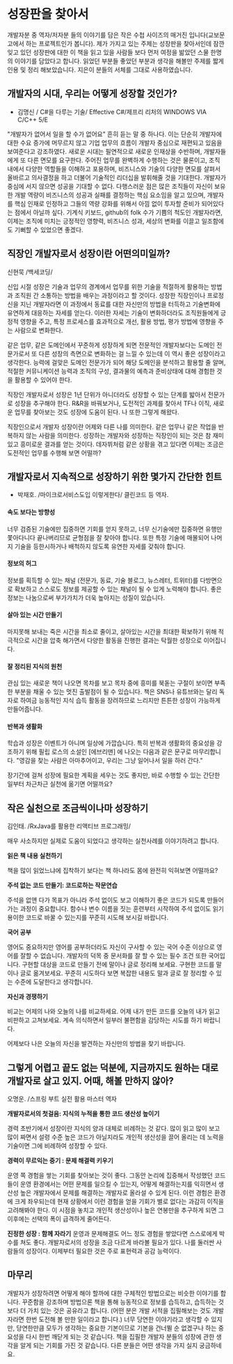 # 성장판을 찾아서

개발자분 중 역자/저자분 들의 이야기를 담은 작은 수첩 사이즈의 매거진 입니다(교보문고에서 하는 프로젝트인가 봅니다). 제가 가지고 있는 주제는 성장판을 찾아서인데 잠깐 잊고 있던 성장판에 대한 이 책을 읽고 있을 사람들 보다 먼저 여정을 밞았던 스물 한명의 이야기를 담았다고 합니다.
읽었던 부분들 좋았던 부분과 생각을 해볼만 주제를 짧게 인용 및 정리 해보았습니다. 지은이 분들의 서체를 그대로 사용하였습니다.

## 개발자의 시대, 우리는 어떻게 성장할 것인가?

- 김명신 / C#을 다루는 기술/ Effective C#/제프리 리처의 WINDOWS VIA C/C++ 5/E

"개발자가 없어서 일을 할 수가 없어요" 흔히 듣는 말 중 하나다. 이는 단순히 개발자에 대한 수요 증가에 머무르지 않고 기업 업무의 흐름이 개발자 중심으로 재편되고 있음을 보여준다고 강조하였다. 새로운 시대는 필연적으로 새로운 인재상을 수반하며, 개발자들에게 또 다른 면모를 요구한다. 주어진 업무를 완벽하게 수행하는 것은 물론이고, 조직 내에서 다양한 역할들을 이해하고 포용하며, 비즈니스와 기술의 다양한 면모를 살펴서 올바르고 의사결정을 하고 더불어 기술적인 리더십을 발휘해줄 것을 기대한다. 개발자가 중심에 서지 않으면 성공을 기대할 수 없다. 다행스러운 점은 많은 조직들이 자신이 보유한 개발 역량이 비즈니스의 성공과 실패를 결정하는 핵심 요소임을 알고 있으며, 개발자를 핵심 인재로 인정하고 그들의 역량 강화를 위해서 아낌 없이 투자할 준비가 되어있다는 점에서 아닐까 싶다. 기계식 키보드, github의 folk 수가 기쁨의 척도인 개발자라면, 이제는 조직에 미치는 긍정적인 영향력, 비즈니스 성과, 세상의 변화를 이끌고 일조함에도 기뻐할 수 있었으면 좋겠다.

## 직장인 개발자로서 성장이란 어떤의미일까?

신현묵 /백세코딩/

신입 시절 성장은 기술과 업무의 경계에서 업무를 위한 기술을 적절하게 활용하는 방법과 조직원 간 소통하는 방법을 배우는 과정이라고 할 것이다. 성장한 직장인이나 프로정신을 지닌 개발자라면 이 과정에서 동료를 대한 자신만의 방법을 터득하고 기술변화에 유연하게 대응하는 자세를 얻는다. 이러한 자세는 기술이 변화하더라도 조직원들에게 긍정적 영향을 주고, 특정 프로세스를 효과적으로 개선, 활용 방법, 평가 방법에 영향을 주는 사람으로 변화한다.

같은 업무, 같은 도메인에서 꾸준하게 성장하게 되면 전문적인 개발자보다는 도메인 전문가로서 또 다른 성장의 측면으로 변화하는 걸 느낄 수 있는데 이 역시 좋은 성장이라고 생각한다. 능력에 걸맞은 도메인 전문가가 되어 해당 도메인을 분석하고 활용할 줄 알며, 적절한 커뮤니케이션 능력과 조직의 구성, 결과물의 예측과 준비상태에 대해 경험한 것을 활용할 수 있어야 한다.

직장인 개발자로서 성장은 1년 단위가 아니더라도 성장할 수 있는 단계를 밟아서 전문가로 성장을 추구해야 한다. R&R을 바꿔보거나, 도전적인 과제를 찾아서 TF나 이직, 새로운 업무를 찾아보는 것도 성장에 도움이 된다. 나 또한 그렇게 해왔다.

직장인으로서 개발자 성장이란 어제와 다른 나를 의미한다. 같은 업무나 같은 작업을 반복하지 않는 사람을 의미한다. 성장하는 개발자와 성장하는 직장인이 되는 것은 참 재미있고 흥미로운 결과를 얻는 것이다. 데자뷔처럼 같은 상황을 겪고 있다면 이제는 조금은 도전적인 업무를 수행해 보면 어떨까?

## 개발자로서 지속적으로 성장하기 위한 몇가지 간단한 힌트

- 박재호. /마이크로서비스도입 이렇게한다/ 클린코드 등 역자.

#### 속도 보다는 방향성

너무 검증된 기술에만 집중하면 기회를 얻지 못하고, 너무 신기술에만 집중하면 유행만 쫓아다니다 끝나버리므로 균형점을 잘 찾아야 합니다. 또한 특정 기술에 매몰되어 나머지 기술을 등한시하거나 배척하지 않도록 유연한 자세를 갖춰야 합니다.

#### 정보의 허그

정보를 획득할 수 있는 채널 (전문가, 동료, 기술 블로그, 뉴스레터, 트위터)를 다방면으로 확보하고 스스로도 정보를 제공할 수 있는 채널이 될 수 있게 노력해야 합니다. 좋은 정보는 나눔으로써 부가가치가 더욱 높아지는 성질이 있습니다.

#### 살아 있는 시간 만들기

마지못해 보내는 죽은 시간을 최소로 줄이고, 살아있는 시간을 최대한 확보하기 위해 적극적으로 시간을 압축 해가면서 다양한 활동을 진행한 결과는 탁월한 성장으로 이어집니다.

#### 잘 정리된 지식의 원천

관심 있는 새로운 책이 나오면 목차를 보고 목차 중에 흥미를 북돋는 구절이 보이면 부족한 부분을 채울 수 있는 멋진 출발점이 될 수 있습니다. 책은 SNS나 유튜브와는 달리 독자로 하여금 능동적인 지식 습득 활동을 장려하므로 느리지만 튼튼한 성장이 가능하게 만들어줍니다.

#### 반복과 생활화

학습과 성장은 이벤트가 아니며 일상에 가깝습니다. 특히 반복과 생활화의 중요성을 강조하기 위해 필립 로스의 소설인 [에브리맨] 에 나오는 다음과 같은 문구로 마무리합니다.
"영감을 찾는 사람은 아마추어이고, 우리는 그냥 일어나서 일을 하러 간다."

장기간에 걸쳐 성장에 필요한 계획을 세우는 것도 좋지만, 바로 수행할 수 있는 간단한 일부터 차근차근 실천에 옮기면 어떨까요?

## 작은 실천으로 조금씩이나마 성장하기

김인태. /RxJava를 활용한 리액티브 프로그래밍/

매우 사소하지만 실제로 도움이 되었다고 생각하는 실천사례를 이야기하려고 합니다.

**읽은 책 내용 실천하기**

책을 많이 읽었느냐에 집착하기 보다는 책 하나라도 몸에 완전히 익혀보면 어떨까요?

**주석 없는 코드 만들기: 코드로하는 작문연습**

주석을 없앤 다가 목표가 아니라 주석 없이도 보고 이해하기 좋은 코드가 되도록 만들어가는 과정이 중요합니다. 함수나 변수 이름을 짓는 훈련부터 시작하여 주석 없이도 읽기 용이한 코드로 바꿀 수 있는지를 꾸준히 시도해 보시길 바랍니다.

**국어 공부**  

영어도 중요하지만 영어를 공부하더라도 자신이 구사할 수 있는 국어 수준 이상으로 영어를 잘할 수 없습니다. 개발자의 덕목 중 문서화를 잘 할 수 있는 필수 조건 또한 국어입니다.
구현할 대상을 코드로 만들기 전에 말이나 글로 정리해 보세요. 구현한 코드를 말이나 글로 옮겨보세요. 꾸준히 시도하다 보면 복잡한 내용도 말과 글로 잘 정리할 수 있는 수준에 도달한다고 생각합니다.

**자신과 경쟁하기**

비교는 어제의 나와 오늘의 나를 비교하세요. 어제 내가 만든 코드를 오늘의 내가 읽고 비판하고 고쳐보세요.
계속 의식하면서 일부러 불편함을 감당하는 시도를 하기 바랍니다.

어제보다 나은 오늘의 자신을 발견하는 자신만의 방법을 찾기 바랍니다.

## 그렇게 어렵고 끝도 없는 덕분에, 지금까지도 원하는 대로 개발자로 살고 있지. 어때, 해볼 만하지 않아?

오명운. /스프링 부트 실전 활용 마스터 역자

**개발자로서의 첫걸음: 지식의 누적을 통한 코드 생산성 높이기**

경력 초반기에서 성장이란 지식의 양과 대체로 비례하는 것 같다. 많이 읽고 많이 보고 많이 짜면서 설령 수준 높은 코드가 아닐지라도 개인적 생산성을 끌어 올리는 데 노력을 기술이면 그에 비례하여 성장할 수 있다.

**경력이 무르익는 중기 : 문제 해결력 키우기**

운영 쪽 경험을 쌓는 기회를 찾아보는 것이 좋다. 그동안 논리에 집중해서 작성했던 코드들이 운영 환경에서는 어떤 문제를 일으킬 수 있는지, 어떻게 해결하는지를 익히면서 생산성 높은 개발자에서 문제를 해결하는 개발자로 올라설 수 있게 된다. 이런 경험은 환경에 크게 좌우되는데 현재 상황에서 이런 경험을 얻을 기회가 별로 없다는 과감히 이직을 고려해봐야 한다. 이 시점을 놓치고 개인적 생산성이나 높은 연봉만을 추구하게 되면 그 이후에는 선택의 폭이 급격하게 줄어든다.

**진정한 성장 : 함께 자라기**
운영과 문제해결도 어느 정도 경험을 쌓았다면 스스로에게 박수를 쳐도 좋다. 개발자로서의 성장을 조금 다르게 바라볼 필요가 있다. 나를 둘러싼 사람들의 성장이다. 이제부터 필요한 것은 주로 표현력과 공감 능력이다.

## 마무리

개발자가 성장하려면 어떻게 해야 할까에 대한 구체적인 방법으로는 비슷한 이야기를 합니다. 꾸준함을 강조하며 방법으론 책을 통해 능동적으로 정보를 습득하고, 습득하는 것보다 더 가치 있는 것은 공유라고 합니다. (어떤 분은 개발 서적을 집필해보는 것도 개발자라면 한번 도전해 볼 만한 일이라고 합니다.) 너무 당연한 이야기라고 생각할 수 있지만, 당연한만큼 모두가 생각하는 중요한 기본이므로 기본을 건너뛸 순 없겠구나 하는 중요성을 다시 한번 깨닫게 되는 것 같습니다. 책을 집필한 개발자 분들의 성장에 관한 생각을 알게 되는 기회를 가진 것 같습니다. 다른 분들은 어떤 생각을 가지 실지 궁금하네요.
